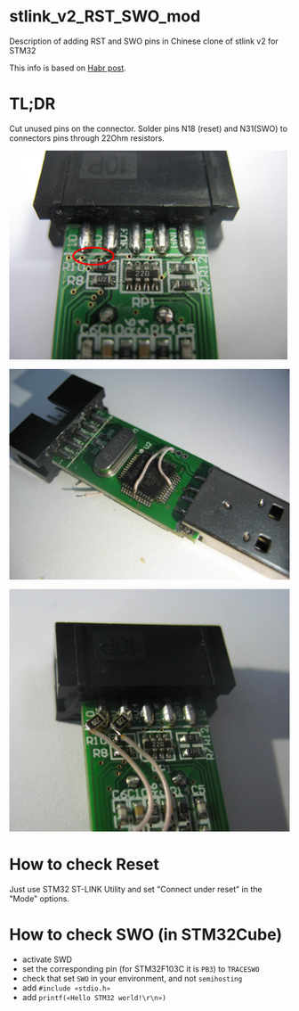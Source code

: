 # stlink_v2_RST_SWO_mod 

Description of adding RST and SWO pins in Chinese clone of stlink v2 for STM32

This info is based on [Habr post](https://habr.com/ru/articles/402927/).

# TL;DR

Cut unused pins on the connector.
Solder pins N18 (reset) and N31(SWO) to connectors pins through 22Ohm resistors.

![Cut](cut.jpg)

![Solder](solder1.JPG)

![Solder](solder2.JPG)

# How to check Reset

Just use STM32 ST-LINK Utility and set "Connect under reset" in the "Mode" options.

# How to check SWO (in STM32Cube)

- activate SWD
- set the corresponding pin (for STM32F103C it is `PB3`) to `TRACESWO`
- check that set `SWO` in your environment, and not `semihosting`
- add `#include «stdio.h»`
- add `printf(«Hello STM32 world!\r\n»)`
